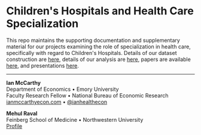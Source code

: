 # Children's Hospitals and Health Care Specialization

This repo maintains the supporting documentation and supplementary material for our projects examining the role of specialization in health care, specifically with regard to Children's Hospitals. Details of our dataset construction are [here](data.md), details of our analysis are [here](analysis.md), papers are available [here](papers.md), and presentations [here](present.md).

---------------------------------------------------------------------------------------

**Ian McCarthy**  
Department of Economics • Emory University<br>
Faculty Research Fellow • National Bureau of Economic Research<br>
[ianmccarthyecon.com](https://www.ianmccarthyecon.com) • [\@ianhealthecon](https://twitter.com/ianhealthecon)


**Mehul Raval**  
Feinberg School of Medicine • Northwestern University<br>
[Profile](https://www.feinberg.northwestern.edu/faculty-profiles/az/profile.html?xid=22586)

